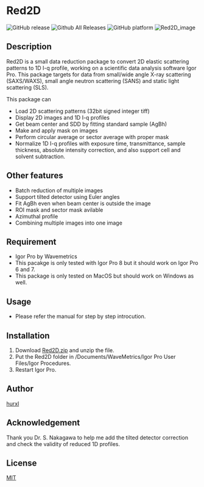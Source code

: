 # Red2D
![GitHub release](https://img.shields.io/github/release/hurxl/Red2D.svg)
![Github All Releases](https://img.shields.io/github/downloads/hurxl/Red2D/total.svg)
![GitHub platform](https://img.shields.io/badge/platform-Igor%20Pro-brightgreen.svg)
![Red2D_image](https://user-images.githubusercontent.com/52224108/60145474-1d91e280-9801-11e9-891f-739cd63bf8f3.png)


## Description

Red2D is a small data reduction package to convert 2D elastic scattering patterns to 1D I-q profile, working on a scientific data analysis software Igor Pro. This package targets for data from small/wide angle X-ray scattering (SAXS/WAXS), small angle neutron scattering (SANS) and static light scattering (SLS).

This package can
- Load 2D scattering patterns (32bit signed integer tiff)
- Display 2D images and 1D I-q profiles
- Get beam center and SDD by fitting standard sample (AgBh)
- Make and apply mask on images
- Perform circular average or sector average with proper mask
- Normalize 1D I-q profiles with exposure time, transmittance, sample thickness, absolute intensity correction, and also support cell and solvent subtraction.


## Other features

- Batch reduction of multiple images
- Support tilted detector using Euler angles
- Fit AgBh even when beam center is outside the image
- ROI mask and sector mask avilable
- Azimuthal profile
- Combining multiple images into one image


## Requirement

- Igor Pro by Wavemetrics
- This pacakge is only tested with Igor Pro 8 but it should work on Igor Pro 6 and 7.
- This package is only tested on MacOS but should work on Windows as well.


## Usage

- Please refer the manual for step by step introcution.


## Installation

1. Download [Red2D.zip](https://github.com/hurxl/Red2D/releases) and unzip the file.
2. Put the Red2D folder in /Documents/WaveMetrics/Igor Pro User Files/Igor Procedures.
3. Restart Igor Pro.


## Author

[hurxl](https://www.shibayamalab.issp.u-tokyo.ac.jp/li-xiang)

## Acknowledgement

Thank you Dr. S. Nakagawa to help me add the tilted detector correction and check the validity of reduced 1D profiles.

## License

[MIT](http://b4b4r07.mit-license.org)
